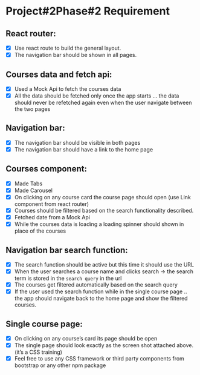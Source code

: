 # Project#2Phase#2 Requirement
## React router:
- [x] Use react route to build the general layout.
- [x] The navigation bar should be shown in all pages.
## Courses data and fetch api:
- [x] Used a Mock Api to fetch the courses data
- [x] All the data should be fetched only once the app starts … the data should never be refetched again even when the user navigate between the two pages
## Navigation bar:
- [x] The navigation bar should be visible in both pages
- [x] The navigation bar should have a link to the home page
## Courses component:
- [x] Made Tabs
- [x] Made Carousel
- [x] On clicking on any course card the course page should open (use Link component from react router)
- [x] Courses should be filtered based on the search functionality described.
- [x] Fetched date from a Mock Api
- [x] While the courses data is loading a loading spinner should shown in place of the courses
## Navigation bar search function:
- [x] The search function should be active but this time it should use the URL
- [x] When the user searches a course name and clicks search → the search term is stored in the `search query` in the url
- [x] The courses get filtered automatically based on the search query
- [x] If the user used the search function while in the single course page .. the app should navigate back to the home page and show the filtered courses.
## Single course page:
- [x] On clicking on any course’s card its page should be open
- [x] The single page should look exactly as the screen shot attached above. (it’s a CSS training)
- [x] Feel free to use any CSS framework or third party components from bootstrap or any other npm package

